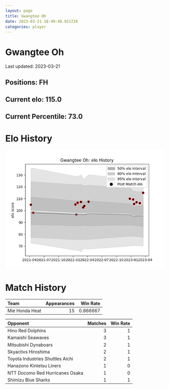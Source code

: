 ```yaml
---  
layout: page  
title: Gwangtee Oh  
date: 2023-03-21 18:49:48.921728  
categories: player  
---
```

# Gwangtee Oh


Last updated: 2023-03-21
## Positions: FH

## Current elo: 115.0

## Current Percentile: 73.0

# Elo History


![elo history](history_GwangteeOh.png)
# Match History


| Team           |   Appearances |   Win Rate |
|:---------------|--------------:|-----------:|
| Mie Honda Heat |            15 |   0.866667 |

| Opponent                         |   Matches |   Win Rate |
|:---------------------------------|----------:|-----------:|
| Hino Red Dolphins                |         3 |          1 |
| Kamaishi Seawaves                |         3 |          1 |
| Mitsubishi Dynaboars             |         2 |          1 |
| Skyactivs Hiroshima              |         2 |          1 |
| Toyota Industries Shuttles Aichi |         2 |          1 |
| Hanazono Kintetsu Liners         |         1 |          0 |
| NTT Docomo Red Hurricanes Osaka  |         1 |          0 |
| Shimizu Blue Sharks              |         1 |          1 |